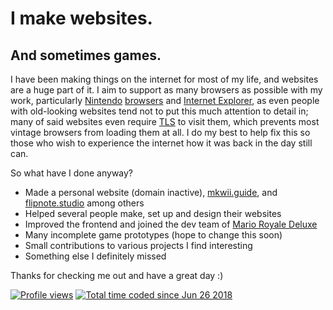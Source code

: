# I make websites.
## And sometimes games.
I have been making things on the internet for most of my life, and websites are a huge part of it. I aim to support as many browsers as possible with my work, particularly [Nint](http://wikipedia.org/wiki/Nintendo_DS_Browser)[endo](http://dsibrew.org/wiki/Nintendo_DSi_Browser) [brow](http://wiibrew.org/wiki/Internet_Channel)[sers](http://3dbrew.org/wiki/Internet_Browser) and [Internet Explorer](http://files.catbox.moe/lu4zu6.jpg), as even people with old-looking websites tend not to put this much attention to detail in; many of said websites even require [TLS](http://wikipedia.org/Transport_Layer_Security) to visit them, which prevents most vintage browsers from loading them at all. I do my best to help fix this so those who wish to experience the internet how it was back in the day still can.

So what have I done anyway?
* Made a personal website (domain inactive), [mkwii.guide](http://mkwii.guide), and [flipnote.studio](http://flipnote.studio) among others
* Helped several people make, set up and design their websites
* Improved the frontend and joined the dev team of [Mario Royale Deluxe](http://marioroyale.com)
* Many incomplete game prototypes (hope to change this soon)
* Small contributions to various projects I find interesting
* Something else I definitely missed

Thanks for checking me out and have a great day :)

[![Profile views](http://komarev.com/ghpvc/?username=Nightcaat&color=ea953e)](http://github.com/antonkomarev/github-profile-views-counter) [![Total time coded since Jun 26 2018](http://wakatime.com/badge/user/035a512a-f795-402c-ae4d-3d6f54b8356b.svg)](http://wakatime.com/@Nightcat)